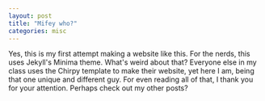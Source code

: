 ```yaml
---
layout: post
title: "Mifey who?"
categories: misc
---
```


Yes, this is my first attempt making a website like this. For the nerds, this uses Jekyll's Minima theme. What's weird about that? Everyone else in my class uses the Chirpy template to make their website, yet here I am, being that one unique and different guy.
For even reading all of that, I thank you for your attention. Perhaps check out my other posts?
